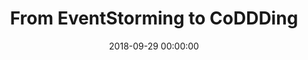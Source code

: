---
title: 'From EventStorming to CoDDDing'
description: >
 To really understand what our users need so that we can build the right thing, we want to have a first-hand experience of ‘real-life stories’ before we model and create our software. To quote Alberto Brandolini “it is not the domain expert’s knowledge that goes into production, it is the developer’s assumption of that knowledge that goes into production”. Event Storming is a visual technique that minimizes assumptions by engaging in collaborative deliberate learning across different disciplines. This helps to solve complex business problems in the most effective way.
 <br/>
 <br/>
 Although the learning of the domain helps us to understand the domain better, Event Storming can be quite an overwhelming experience. Developers can be left with the question of how to turn a few stickies on a wall into working code.
 <br/>
 <br/>
 Join us in this talk in which we show the basic principles of Event Storming. We will cover the different forms of Event Storming and in which situation they best can be applied. And, we will show how you can leverage DDD (Domain-Driven Design) patterns in an Event Storming software modelling session that will ultimately result in coding TDD (Test Driven Development) style!
conference: 'Next Build'
location: 'Eindhoven, The Netherlands'
website: 'https://www.nextbuild.nl/'
slides: 'https://speakerdeck.com/player/3604f6b1ad044aa9b192d5619b6fbfcf'
date: 2018-09-29 00:00:00
featured_image: '/images/demo/demo-square.jpg'
---